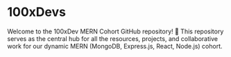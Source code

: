 # 100xDevs
Welcome to the 100xDev MERN Cohort GitHub repository! 🚀  This repository serves as the central hub for all the resources, projects, and collaborative work for our dynamic MERN (MongoDB, Express.js, React, Node.js) cohort.
